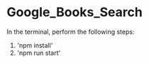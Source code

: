 # Google_Books_Search

In the terminal, perform the following steps:
1. 'npm install'
2. 'npm run start'